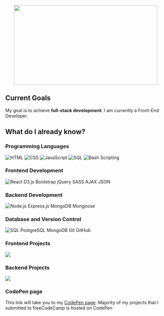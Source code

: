 <p align="center">
 <img src="https://github.com/Kutz-Dag/Kutz-Dag/assets/100941428/adf86281-b033-46ac-b16f-510586b0685d" width="450" height="250"/> 
</p>

<!-- full name is Kutbudien, but call me Kutz --->
## Current Goals

My goal is to achieve **full-stack development**.
I am currently a Front-End Developer. 

## What do I already know?

### Programming Languages

![HTML](https://img.shields.io/badge/-HTML-000?&logo=HTML)
![CSS](https://img.shields.io/badge/-CSS-000?&logo=CSS)
![JavaScript](https://img.shields.io/badge/-JavaScript-000?&logo=JavaScript)
![SQL](https://img.shields.io/badge/-SQL-000?&logo=MySQL)
![Bash Scripting](https://img.shields.io/badge/-bash-000?&logo=bash)

### Frontend Development

![React](https://img.shields.io/badge/-React-000?&logo=React)
D3.js
Bootstrap
jQuery
SASS
AJAX
JSON

### Backend Development

![Node.js](https://img.shields.io/badge/-Node.js-000?&logo=node.js)
Express.js
MongoDB
Mongoose

### Database and Version Control

![SQL](https://img.shields.io/badge/-SQL-000?&logo=MySQL)
PostgreSQL
MongoDB
Git
GitHub

### Frontend Projects

[![](https://img.shields.io/badge/-🧬%20My%20Website-000)](#)

### Backend Projects

[![](https://img.shields.io/badge/-🌐%20Network%20Tools-000)](#)

### CodePen page
This link will take you to my [CodePen page](https://codepen.io/kutzz).
Majority of my projects that I submitted to freeCodeCamp is hosted on CodePen
<!---
Kutz-Dag/Kutz-Dag is a ✨ special ✨ repository because its `README.md` (this file) appears on your GitHub profile.
You can click the Preview link to take a look at your changes. I am not used to GitHub by the way. I really hope to find a place where I can learn how to use it better.
--->
